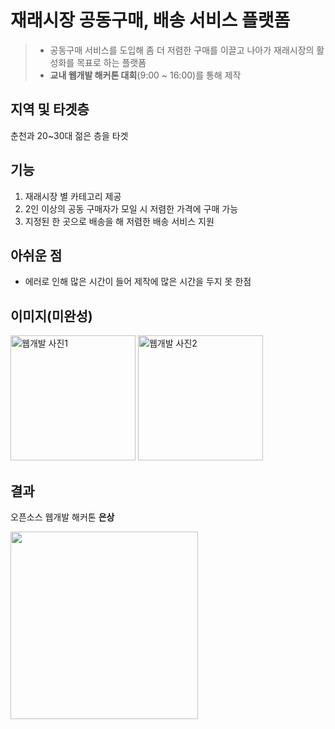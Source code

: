 # 재래시장 공동구매, 배송 서비스 플랫폼 <J-Fun>
  
 > * 공동구매 서비스를 도입해 좀 더 저렴한 구매를 이끌고 나아가 재래시장의 활성화를 목표로 하는 플랫폼
 > * __교내 웹개발 해커톤 대회__(9:00 ~ 16:00)를 통해 제작
  
## 지역 및 타겟층
  춘천과 20~30대 젊은 층을 타겟
  
## 기능
  1. 재래시장 별 카테고리 제공
  2. 2인 이상의 공동 구매자가 모일 시 저렴한 가격에 구매 가능
  3. 지정된 한 곳으로 배송을 해 저렴한 배송 서비스 지원
  
## 아쉬운 점
  * 에러로 인해 많은 시간이 들어 제작에 많은 시간을 두지 못 한점
  
## 이미지(미완성)
  
<p>
  <img width="200" alt="웹개발 사진1" src="https://user-images.githubusercontent.com/81840814/199234197-560b0839-5b04-4f04-bfc4-d04ccf428f29.png">
  <img width="200" alt="웹개발 사진2" src="https://user-images.githubusercontent.com/81840814/199234216-8f508358-b966-49ba-8dd0-0373df3b5dc8.png">
  </p>


## 결과

오픈소스 웹개발 해커톤 __은상__

<img width="300" src="https://user-images.githubusercontent.com/81840814/200182952-5302f8dc-6ea9-4eb9-b809-6af2a6fee764.jpg">
